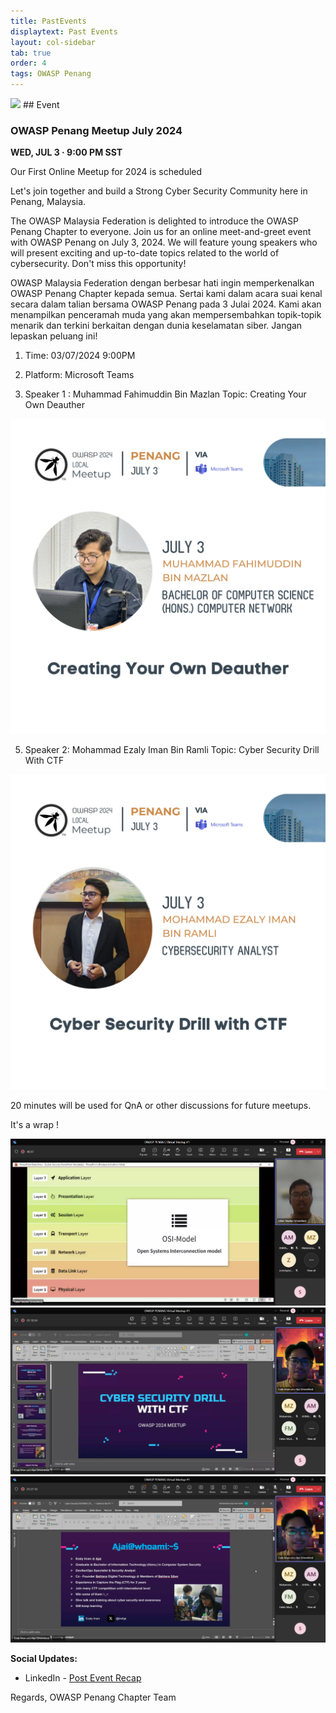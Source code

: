 ```yaml
---
title: PastEvents
displaytext: Past Events
layout: col-sidebar
tab: true
order: 4
tags: OWASP Penang
---
```


<img src="assets/images/BACK%20SIDE.png">
## Event

### OWASP Penang Meetup July 2024

<b> WED, JUL 3 · 9:00 PM SST </b>

Our First Online Meetup for 2024 is scheduled

Let's join together and build a Strong Cyber Security Community here in Penang, Malaysia.

The OWASP Malaysia Federation is delighted to introduce the OWASP Penang Chapter to everyone. Join us for an online meet-and-greet event with OWASP Penang on July 3, 2024. We will feature young speakers who will present exciting and up-to-date topics related to the world of cybersecurity. Don't miss this opportunity!

OWASP Malaysia Federation dengan berbesar hati ingin memperkenalkan OWASP Penang Chapter kepada semua. Sertai kami dalam acara suai kenal secara dalam talian bersama OWASP Penang pada 3 Julai 2024. Kami akan menampilkan penceramah muda yang akan mempersembahkan topik-topik menarik dan terkini berkaitan dengan dunia keselamatan siber. Jangan lepaskan peluang ini!

1. Time: 03/07/2024 9:00PM
2. Platform: Microsoft Teams

3. Speaker 1 : Muhammad Fahimuddin Bin Mazlan
 Topic: Creating Your Own Deauther
<img src="assets/images/1.png">

5. Speaker 2: Mohammad Ezaly Iman Bin Ramli
 Topic: Cyber Security Drill With CTF
<img src="assets/images/2.png">

20 minutes will be used for QnA or other discussions for future meetups.

It's a wrap ! 

<img src="assets/images/Speaker.png">
<img src="assets/images/Speaker2.png">
<img src="assets/images/Speaker3.png">

**Social Updates:**

- LinkedIn - [Post Event Recap](https://www.linkedin.com/posts/owaspmalaysia_we-are-thrilled-to-share-that-our-recent-activity-7214279037664288769-7pVa)

Regards,
OWASP Penang Chapter Team
